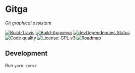 # Gitga
*Git graphical assistant*

[![Build-Travis](https://img.shields.io/travis/SilentFlyBy/Gitga.svg?longCache=true&style=flat-square&logo=travis)](https://travis-ci.org/SilentFlyBy/Gitga/)
[![Build-Appveyor](https://img.shields.io/appveyor/ci/SilentFlyBy/Gitga.svg?longCache=true&style=flat-square&logo=appveyor)](https://ci.appveyor.com/project/SilentFlyBy/gitga)
[![devDependencies Status](https://img.shields.io/david/dev/SilentFlyBy/Gitga.svg?longCache=true&style=flat-square)](https://david-dm.org/SilentFlyBy/Gitga?type=dev)
[![Code quality](https://img.shields.io/codacy/grade/42dc5f4a495143c39fb8aa7d8678dfd3.svg?longCache=true&style=flat-square)](https://app.codacy.com/app/SilentFlyBy/Gitga/dashboard)
[![License: GPL v3](https://img.shields.io/badge/License-GPL%20v3-blue.svg?longCache=true&style=flat-square)](https://www.gnu.org/licenses/gpl-3.0)
[![Roadmap](https://img.shields.io/badge/📔-Roadmap-yellowgreen.svg?longCache=true&style=flat-square)](https://github.com/SilentFlyBy/Gitga/blob/master/Roadmap.md)

## Development

Run `yarn serve`